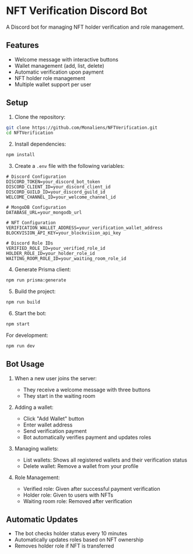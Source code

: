 # NFT Verification Discord Bot

A Discord bot for managing NFT holder verification and role management.

## Features

- Welcome message with interactive buttons
- Wallet management (add, list, delete)
- Automatic verification upon payment
- NFT holder role management
- Multiple wallet support per user

## Setup

1. Clone the repository:
```bash
git clone https://github.com/Monaliens/NFTVerification.git
cd NFTVerification
```

2. Install dependencies:
```bash
npm install
```

3. Create a `.env` file with the following variables:
```env
# Discord Configuration
DISCORD_TOKEN=your_discord_bot_token
DISCORD_CLIENT_ID=your_discord_client_id
DISCORD_GUILD_ID=your_discord_guild_id
WELCOME_CHANNEL_ID=your_welcome_channel_id

# MongoDB Configuration
DATABASE_URL=your_mongodb_url

# NFT Configuration
VERIFICATION_WALLET_ADDRESS=your_verification_wallet_address
BLOCKVISION_API_KEY=your_blockvision_api_key

# Discord Role IDs
VERIFIED_ROLE_ID=your_verified_role_id
HOLDER_ROLE_ID=your_holder_role_id
WAITING_ROOM_ROLE_ID=your_waiting_room_role_id
```

4. Generate Prisma client:
```bash
npm run prisma:generate
```

5. Build the project:
```bash
npm run build
```

6. Start the bot:
```bash
npm start
```

For development:
```bash
npm run dev
```

## Bot Usage

1. When a new user joins the server:
   - They receive a welcome message with three buttons
   - They start in the waiting room

2. Adding a wallet:
   - Click "Add Wallet" button
   - Enter wallet address
   - Send verification payment
   - Bot automatically verifies payment and updates roles

3. Managing wallets:
   - List wallets: Shows all registered wallets and their verification status
   - Delete wallet: Remove a wallet from your profile

4. Role Management:
   - Verified role: Given after successful payment verification
   - Holder role: Given to users with NFTs
   - Waiting room role: Removed after verification

## Automatic Updates

- The bot checks holder status every 10 minutes
- Automatically updates roles based on NFT ownership
- Removes holder role if NFT is transferred
